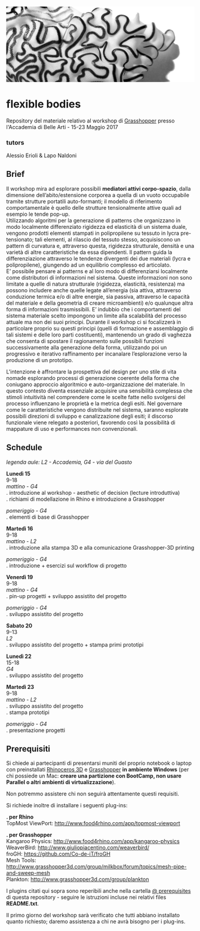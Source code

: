![Flexible Bodies cover](https://raw.githubusercontent.com/ale2x72/flexible-bodies-ABABO/master/%40%20media/FB_cover.png)
# flexible bodies
Repository del materiale relativo al workshop di [Grasshopper][gh] presso l'Accademia di Belle Arti - 15-23 Maggio 2017

### tutors
Alessio Erioli & Lapo Naldoni  

## Brief
Il workshop mira ad esplorare possibili __mediatori attivi corpo-spazio__, dalla dimensione dell’abito/estensione corporea a quella di un vuoto occupabile tramite strutture portatili auto-formanti; il modello di riferimento comportamentale è quello delle strutture tensionalmente attive quali ad esempio le tende pop-up.  
Utilizzando algoritmi per la generazione di patterns che organizzano in modo localmente differenziato rigidezza ed elasticità di un sistema duale, vengono prodotti elementi stampati in polipropilene su tessuto in lycra pre-tensionato; tali elementi, al rilascio del tessuto stesso, acquisiscono un pattern di curvatura e, attraverso questa, rigidezza strutturale, densità e una varietà di altre caratteristiche da essa dipendenti. Il pattern guida la differenziazione attraverso le tendenze divergenti dei due materiali (lycra e polipropilene), giungendo ad un equilibrio complesso ed articolato.  
E’ possibile pensare ai patterns e al loro modo di differenziarsi localmente come distributori di informazioni nel sistema. Queste informazioni non sono limitate a quelle di natura strutturale (rigidezza, elasticità, resistenza) ma possono includere anche quelle legate all’energia (sia attiva, attraverso conduzione termica e/o di altre energie, sia passiva, attraverso le capacità del materiale e della geometria di creare microambienti) e/o qualunque altra forma di informazioni trasmissibili. E’ indubbio che i comportamenti del sistema materiale scelto impongono un limite alla scalabilità del processo attuale ma non dei suoi principi. Durante il workshop ci si focalizzerà in particolare proprio su questi principi (quelli di formazione e assemblaggio di tali sistemi e delle loro parti costituenti), mantenendo un grado di vaghezza che consenta di spostare il ragionamento sulle possibili funzioni successivamente alla generazione della forma, utilizzando poi un progressivo e iterativo raffinamento per incanalare l’esplorazione verso la produzione di un prototipo.  
  
L'intenzione è affrontare la prospettiva del design per uno stile di vita nomade esplorando processi di generazione coerente della forma che coniugano approccio algoritmico e auto-organizzazione del materiale. In questo contesto diventa essenziale acquisire una sensibilità complessa che stimoli intuitività nel comprendere come le scelte fatte nello svolgersi del processo influenzano le proprietà e la metrica degli esiti. Nel governare come le caratteristiche vengono distribuite nel sistema, saranno esplorate possibili direzioni di sviluppo e canalizzazione degli esiti; il discorso funzionale viene relegato a posteriori, favorendo così la possibilità di mappature di uso e performances non convenzionali.
  
## Schedule
_legenda aule: L2 - Accademia, G4 - via del Guasto_  
  
**Lunedì 15**  
9-18  
_mattino - G4_  
. introduzione al workshop - aesthetic of decision (lecture introduttiva)  
. richiami di modellazione in Rhino e introduzione a Grasshopper  
  
_pomeriggio - G4_  
. elementi di base di Grasshopper  
  
**Martedì 16**  
9-18  
_mattino - L2_  
. introduzione alla stampa 3D e alla comunicazione Grasshopper-3D printing  
  
_pomeriggio - G4_  
. introduzione + esercizi sul workflow di progetto  
  
**Venerdì 19**  
9-18  
_mattino - G4_  
. pin-up progetti + sviluppo assistito del progetto  
  
_pomeriggio - G4_  
. sviluppo assistito del progetto  
  
**Sabato 20**  
9-13  
_L2_  
. sviluppo assistito del progetto + stampa primi prototipi  
  
**Lunedì 22**  
15-18  
_G4_  
. sviluppo assistito del progetto  
  
**Martedì 23**  
9-18  
_mattino - L2_  
. sviluppo assistito del progetto  
. stampa prototipi  
  
_pomeriggio - G4_  
. presentazione progetti  
  
## Prerequisiti
Si chiede ai partecipanti di presentarsi muniti del proprio notebook o laptop con preinstallati [Rhinoceros 3D][rhino] e [Grasshopper][gh] __in ambiente Windows__ (per chi possiede un Mac: __creare una partizione con BootCamp, non usare Parallel o altri ambienti di virtualizzazione__).  
  
Non potremmo assistere chi non seguirà attentamente questi requisiti.  
  
Si richiede inoltre di installare i seguenti plug-ins:  

__. per Rhino__  
TopMost ViewPort: http://www.food4rhino.com/app/topmost-viewport  

__. per Grasshopper__  
Kangaroo Physics:  http://www.food4rhino.com/app/kangaroo-physics  
WeaverBird: http://www.giuliopiacentino.com/weaverbird/  
froGH: https://github.com/Co-de-iT/froGH  
Mesh Tools: http://www.grasshopper3d.com/group/milkbox/forum/topics/mesh-pipe-and-sweep-mesh  
Plankton: http://www.grasshopper3d.com/group/plankton  
  
I plugins citati qui sopra sono reperibili anche nella cartella [@ prerequisites][prereq] di questa repository - seguire le istruzioni incluse nei relativi files **README.txt**.  

Il primo giorno del workshop sarà verificato che tutti abbiano installato quanto richiesto; daremo assistenza a chi ne avrà bisogno per i plug-ins.

[rhino]: https://www.rhino3d.com/
[gh]: http://www.grasshopper3d.com
[prereq]: https://github.com/ale2x72/flexible-bodies-ABABO/tree/master/%40%20prerequisites